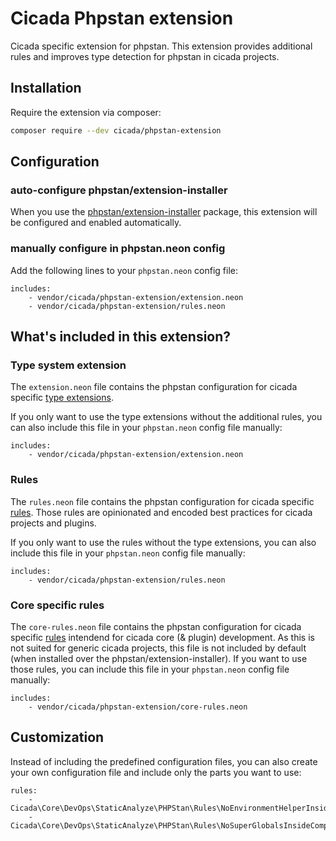 # Cicada Phpstan extension

Cicada specific extension for phpstan. This extension provides additional rules and improves type detection for phpstan in cicada projects.

## Installation

Require the extension via composer:
```bash
composer require --dev cicada/phpstan-extension
```

## Configuration

### auto-configure phpstan/extension-installer

When you use the [phpstan/extension-installer](https://github.com/phpstan/extension-installer) package, this extension will be configured and enabled automatically.

### manually configure in phpstan.neon config

Add the following lines to your `phpstan.neon` config file:

```neon
includes:
    - vendor/cicada/phpstan-extension/extension.neon
    - vendor/cicada/phpstan-extension/rules.neon
```

## What's included in this extension?

### Type system extension

The `extension.neon` file contains the phpstan configuration for cicada specific [type extensions](https://phpstan.org/developing-extensions/type-specifying-extensions).

If you only want to use the type extensions without the additional rules, you can also include this file in your `phpstan.neon` config file manually:

```neon 
includes:
    - vendor/cicada/phpstan-extension/extension.neon
```

### Rules

The `rules.neon` file contains the phpstan configuration for cicada specific [rules](https://phpstan.org/developing-extensions/rules).
Those rules are opinionated and encoded best practices for cicada projects and plugins. 

If you only want to use the rules without the type extensions, you can also include this file in your `phpstan.neon` config file manually:

```neon
includes:
    - vendor/cicada/phpstan-extension/rules.neon
```

### Core specific rules

The `core-rules.neon` file contains the phpstan configuration for cicada specific [rules](https://phpstan.org/developing-extensions/rules) intendend for cicada core (& plugin) development.
As this is not suited for generic cicada projects, this file is not included by default (when installed over the phpstan/extension-installer). If you want to use those rules, you can include this file in your `phpstan.neon` config file manually:

```neon
includes:
    - vendor/cicada/phpstan-extension/core-rules.neon
```

## Customization

Instead of including the predefined configuration files, you can also create your own configuration file and include only the parts you want to use:

```neon
rules:
    - Cicada\Core\DevOps\StaticAnalyze\PHPStan\Rules\NoEnvironmentHelperInsideCompilerPassRule
    - Cicada\Core\DevOps\StaticAnalyze\PHPStan\Rules\NoSuperGlobalsInsideCompilerPassRule
```
